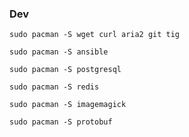 ### Dev

```
sudo pacman -S wget curl aria2 git tig
```

```
sudo pacman -S ansible
```

```
sudo pacman -S postgresql
```

```
sudo pacman -S redis
```

```
sudo pacman -S imagemagick
```

```
sudo pacman -S protobuf
```

